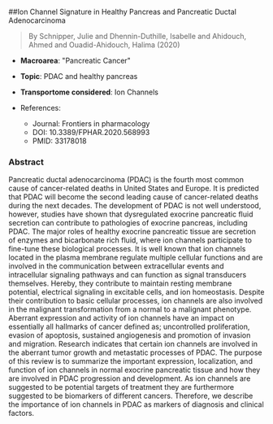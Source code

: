 ##Ion Channel Signature in Healthy Pancreas and Pancreatic Ductal Adenocarcinoma

> By Schnipper, Julie and Dhennin-Duthille, Isabelle and Ahidouch, Ahmed and Ouadid-Ahidouch, Halima (2020)

- **Macroarea**: "Pancreatic Cancer"
- **Topic**: PDAC and healthy pancreas
- **Transportome considered**: Ion Channels

- References:
  - Journal: Frontiers in pharmacology
  - DOI: 10.3389/FPHAR.2020.568993
  - PMID: 33178018

### Abstract

Pancreatic ductal adenocarcinoma (PDAC) is the fourth most common cause of cancer-related deaths in United States and Europe. It is predicted that PDAC will become the second leading cause of cancer-related deaths during the next decades. The development of PDAC is not well understood, however, studies have shown that dysregulated exocrine pancreatic fluid secretion can contribute to pathologies of exocrine pancreas, including PDAC. The major roles of healthy exocrine pancreatic tissue are secretion of enzymes and bicarbonate rich fluid, where ion channels participate to fine-tune these biological processes. It is well known that ion channels located in the plasma membrane regulate multiple cellular functions and are involved in the communication between extracellular events and intracellular signaling pathways and can function as signal transducers themselves. Hereby, they contribute to maintain resting membrane potential, electrical signaling in excitable cells, and ion homeostasis. Despite their contribution to basic cellular processes, ion channels are also involved in the malignant transformation from a normal to a malignant phenotype. Aberrant expression and activity of ion channels have an impact on essentially all hallmarks of cancer defined as; uncontrolled proliferation, evasion of apoptosis, sustained angiogenesis and promotion of invasion and migration. Research indicates that certain ion channels are involved in the aberrant tumor growth and metastatic processes of PDAC. The purpose of this review is to summarize the important expression, localization, and function of ion channels in normal exocrine pancreatic tissue and how they are involved in PDAC progression and development. As ion channels are suggested to be potential targets of treatment they are furthermore suggested to be biomarkers of different cancers. Therefore, we describe the importance of ion channels in PDAC as markers of diagnosis and clinical factors.
